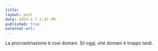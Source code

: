 ```yaml
---
title:
layout: post
date: 2019-1-7 5:47 PM
published: true
external-url:
---
```


La procrastinazione è così domani. Sii oggi, ché domani è troppo tardi.